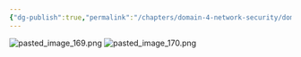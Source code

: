 ```yaml
---
{"dg-publish":true,"permalink":"/chapters/domain-4-network-security/domain-4-network-security/4-17-ports-and-protocols-applications-or-services/","noteIcon":""}
---
```



![pasted_image_169.png](/img/user/pasted_image_169.png)
![pasted_image_170.png](/img/user/pasted_image_170.png)